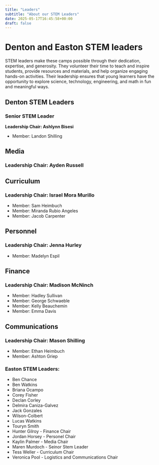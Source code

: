 ```yaml
---
title: "Leaders"
subtitle: "About our STEM Leaders"
date: 2025-05-17T16:45:58+00:00
draft: false
---
```


# Denton and Easton STEM leaders

STEM leaders make these camps possible through their dedication, expertise, and generosity. They volunteer their time to teach and inspire students, provide resources and materials, and help organize engaging hands-on activities. Their leadership ensures that young learners have the opportunity to explore science, technology, engineering, and math in fun and meaningful ways.

## Denton STEM Leaders
### Senior STEM Leader
**Leadership Chair: Ashlynn Bisesi**
- Member: Landon Shilling
## Media
### **Leadership Chair: Ayden Russell**
## Curriculum
### **Leadership Chair: Israel Mora Murillo**
- Member: Sam Heimbuch
- Member: Miranda Rubio Angeles 
- Member: Jacob Carpenter
## Personnel
### **Leadership Chair: Jenna Hurley**
- Member: Madelyn Espil
## Finance 
### **Leadership Chair: Madison McNinch**
- Member: Hadley Sullivan
- Member: George Schwaeble
- Member: Kelly Beauchemin
- Member: Emma Davis
## Communications 
### **Leadership Chair: Mason Shilling**
- Member: Ethan Heimbuch
- Member: Ashton Griep


### Easton STEM Leaders:
- Ben Chance
- Ben Watkins
- Briana Ocampo
- Corey Fisher
- Declan Corley
- Delmira Caniza-Galvez
- Jack Gonzales
- Wilson-Colbert
- Lucas Watkins
- Touryn Smith
- Hunter Gilroy - Finance Chair
- Jordan Horsey - Personel Chair
- Kaylin Palmer - Media Chair
- Maren Murdoch - Seinor Stem Leader
- Tess Weller - Curriculum Chair
- Veronica Pool - Logistics and Communications Chair
